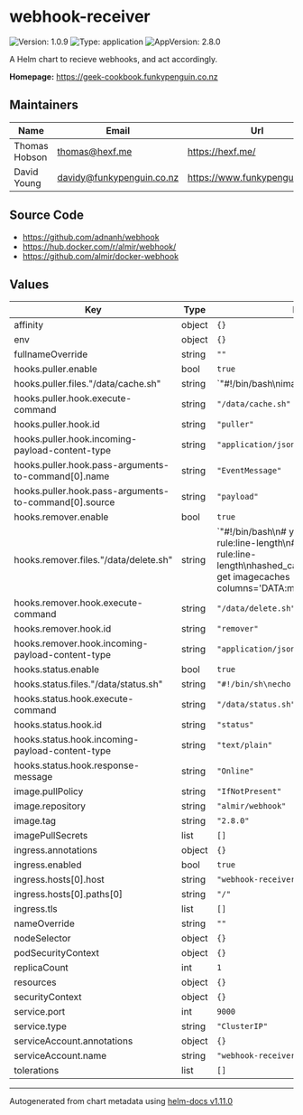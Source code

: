 # webhook-receiver

![Version: 1.0.9](https://img.shields.io/badge/Version-1.0.9-informational?style=flat-square) ![Type: application](https://img.shields.io/badge/Type-application-informational?style=flat-square) ![AppVersion: 2.8.0](https://img.shields.io/badge/AppVersion-2.8.0-informational?style=flat-square)

A Helm chart to recieve webhooks, and act accordingly.

**Homepage:** <https://geek-cookbook.funkypenguin.co.nz>

## Maintainers

| Name | Email | Url |
| ---- | ------ | --- |
| Thomas Hobson <HexF> | <thomas@hexf.me> | <https://hexf.me/> |
| David Young | <davidy@funkypenguin.co.nz> | <https://www.funkypenguin.co.nz> |

## Source Code

* <https://github.com/adnanh/webhook>
* <https://hub.docker.com/r/almir/webhook/>
* <https://github.com/almir/docker-webhook>

## Values

| Key | Type | Default | Description |
|-----|------|---------|-------------|
| affinity | object | `{}` |  |
| env | object | `{}` |  |
| fullnameOverride | string | `""` |  |
| hooks.puller.enable | bool | `true` |  |
| hooks.puller.files."/data/cache.sh" | string | `"#!/bin/bash\nimage=$(echo $1 | tr ' ' '\\n' | grep \":\" | xargs)\nname=$(echo $image | cut -d \"/\" -f2 | sed \"s/[^[:alnum:]-]//g\")\nexcluded_images=(\n{{- with .Values.global.exclude }}\n  {{- range . }}\n  {{ . | quote }}\n  {{- end }}\n{{- end }}\n)\nexclude=false\nfor regex in \"${excluded_images[@]}\"; do\n  if [[ \"$image\" =~ $regex ]]; then\n    exclude=true\n    echo \"Excluded contains $image\"\n  fi\ndone\nif [ \"$exclude\" = false ]; then\necho \"Creating Cache for Image: $image. Name: $name\"\ncat <<EOF | kubectl apply -f -\napiVersion: kubefledged.io/v1alpha2\nkind: ImageCache\nmetadata:\n  name: $(echo -n $name)\n  labels:\n    app: kubefledged\n    kubefledged: imagecache\nspec:\n  cacheSpec:\n  - images:\n    - $(echo -n $image)\n  {{- with .Values.global.imageCachePullSecrets }}\n  imagePullSecrets:\n  {{- toYaml . | nindent 4 }}\n  {{- end }}\nEOF\nfi\n"` |  |
| hooks.puller.hook.execute-command | string | `"/data/cache.sh"` |  |
| hooks.puller.hook.id | string | `"puller"` |  |
| hooks.puller.hook.incoming-payload-content-type | string | `"application/json"` |  |
| hooks.puller.hook.pass-arguments-to-command[0].name | string | `"EventMessage"` |  |
| hooks.puller.hook.pass-arguments-to-command[0].source | string | `"payload"` |  |
| hooks.remover.enable | bool | `true` |  |
| hooks.remover.files."/data/delete.sh" | string | `"#!/bin/bash\n# yamllint disable-line rule:line-length\n# yamllint disable-line rule:line-length\nhashed_cached_images=$(kubectl get imagecaches -A -o=custom-columns='DATA:metadata.name' | awk '!seen[$0]++')\nhashed_cached_images=${hashed_cached_images#*$'\\n'}\n# yamllint disable-line rule:line-length\n# yamllint disable-line rule:line-length\nrelevant_images=$(kubectl get pods -A -o=custom-columns='DATA:spec.containers[*].image' | tr ',' '\\n' | awk '!seen[$0]++')\nrelevant_images=${relevant_images#*$'\\n'}\nSAVEIFS=$IFS\nIFS=$'\\n'\nrelevant_images=($relevant_images)\nhashed_cached_images=($hashed_cached_images)\nIFS=$SAVEIFS\nfor i in \"${!relevant_images[@]}\"; do\n  # yamllint disable-line rule:line-length\n  # yamllint disable-line rule:line-length\n  relevant_images[$i]=$(echo ${relevant_images[$i]} | cut -d \"/\" -f2 | sed \"s/[^[:alnum:]-]//g\")\ndone\necho ${relevant_images[@]}\nfor i in \"${hashed_cached_images[@]}\"\ndo\necho \"Checking image $i\"\nif [[ ! \" ${relevant_images[*]} \" =~ \" ${i} \" ]]; then\n  # yamllint disable-line rule:line-length\n  # yamllint disable-line rule:line-length\n  image=$(kubectl get imagecaches $i -o=custom-columns='DATA:spec.cacheSpec[0].images[0]')\n  image=${image#*$'\\n'}\n  echo $image is no longer in the cluster. purging cache...\n  # yamllint disable-line rule:line-length\n  # yamllint disable-line rule:line-length\n  kubectl annotate --overwrite imagecaches $i kubefledged.io/purge-imagecache=\n  sleep 1\n  # yamllint disable-line rule:line-length\n  # yamllint disable-line rule:line-length\n  status=$(kubectl get imagecaches $i -o json | jq .status.status | xargs)\n  # yamllint disable-line rule:line-length\n  # yamllint disable-line rule:line-length\n  message=$(kubectl get imagecaches $i -o json | jq .status.message | xargs)\n  until [ $status != \"Processing\" ]\n  do\n      echo Status: $status\n      echo Status: $message\n      # yamllint disable-line rule:line-length\n      # yamllint disable-line rule:line-length\n      status=$(kubectl get imagecaches $i -o json | jq .status.status | xargs)\n      message=$(kubectl get imagecaches $i -o json | jq .status.message)\n      # yamllint disable-line rule:line-length\n      # yamllint disable-line rule:line-length\n      kubectl annotate --overwrite imagecaches $i kubefledged.io/purge-imagecache=\n  done\n  kubectl delete imagecaches $i\n  echo Status: $status\n  echo Message: $message\nfi\ndone\n"` |  |
| hooks.remover.hook.execute-command | string | `"/data/delete.sh"` |  |
| hooks.remover.hook.id | string | `"remover"` |  |
| hooks.remover.hook.incoming-payload-content-type | string | `"application/json"` |  |
| hooks.status.enable | bool | `true` |  |
| hooks.status.files."/data/status.sh" | string | `"#!/bin/sh\necho Healthy\n"` |  |
| hooks.status.hook.execute-command | string | `"/data/status.sh"` |  |
| hooks.status.hook.id | string | `"status"` |  |
| hooks.status.hook.incoming-payload-content-type | string | `"text/plain"` |  |
| hooks.status.hook.response-message | string | `"Online"` |  |
| image.pullPolicy | string | `"IfNotPresent"` |  |
| image.repository | string | `"almir/webhook"` |  |
| image.tag | string | `"2.8.0"` |  |
| imagePullSecrets | list | `[]` |  |
| ingress.annotations | object | `{}` |  |
| ingress.enabled | bool | `true` |  |
| ingress.hosts[0].host | string | `"webhook-receiver.chart.local"` |  |
| ingress.hosts[0].paths[0] | string | `"/"` |  |
| ingress.tls | list | `[]` |  |
| nameOverride | string | `""` |  |
| nodeSelector | object | `{}` |  |
| podSecurityContext | object | `{}` |  |
| replicaCount | int | `1` |  |
| resources | object | `{}` |  |
| securityContext | object | `{}` |  |
| service.port | int | `9000` |  |
| service.type | string | `"ClusterIP"` |  |
| serviceAccount.annotations | object | `{}` |  |
| serviceAccount.name | string | `"webhook-receiver"` |  |
| tolerations | list | `[]` |  |

----------------------------------------------
Autogenerated from chart metadata using [helm-docs v1.11.0](https://github.com/norwoodj/helm-docs/releases/v1.11.0)
